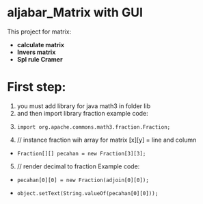 # aljabar_Matrix with GUI
This project for matrix:
* **calculate matrix** 
* **Invers matrix**
* **Spl rule Cramer**

# **First step:**
1. you must add library for java math3 in folder lib
2. and then import library fraction example code:
3.     import org.apache.commons.math3.fraction.Fraction;
4. // instance fraction wih array for matrix [x][y] = line and column
*     Fraction[][] pecahan = new Fraction[3][3];
5. // render decimal to fraction Example code:
*     pecahan[0][0] = new Fraction(adjoin[0][0]);   
*     object.setText(String.valueOf(pecahan[0][0]));
